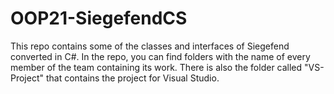 # OOP21-SiegefendCS
This repo contains some of the classes and interfaces of Siegefend converted in C#.
In the repo, you can find folders with the name of every member of the team containing its work.
There is also the folder called "VS-Project" that contains the project for Visual Studio.
